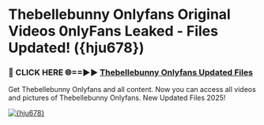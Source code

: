# Thebellebunny Onlyfans Original Videos 0nlyFans Leaked - Files Updated! ({hju678})

<h3>🔴 CLICK HERE 🌐==►► <a href="https://tinyurl.com/3ytaskbp" rel="nofollow">Thebellebunny Onlyfans Updated Files</a></h3>

Get Thebellebunny Onlyfans and all content. Now you can access all videos and pictures of Thebellebunny Onlyfans. New Updated Files 2025!

[![{hju678}](https://i.imgur.com/vBTAXPR.gif)](https://tinyurl.com/3ytaskbp)